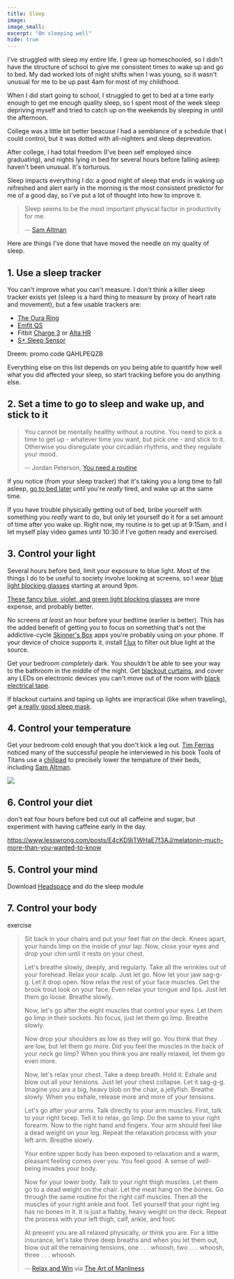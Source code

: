 ```yaml
---
title: Sleep
image:
image_small:
excerpt: "On sleeping well"
hide: true
---
```


I've struggled with sleep my entire life. I grew up homeschooled, so I didn't have the structure of school to give me consistent times to wake up and go to bed. My dad worked lots of night shifts when I was young, so it wasn't unusual for me to be up past 4am for most of my childhood.

When I did start going to school, I struggled to get to bed at a time early enough to get me enough quality sleep, so I spent most of the week sleep depriving myself and tried to catch up on the weekends by sleeping in until the afternoon.

College was a little bit better beacuse I had a semblance of a schedule that I could control, but it was dotted with all-nighters and sleep deprevation.

After college, I had total freedom (I've been self employed since graduating), and nights lying in bed for several hours before falling asleep haven't been unusual. It's torturous.

Sleep impacts everything I do: a good night of sleep that ends in waking up refreshed and alert early in the morning is the most consistent predictor for me of a good day, so I've put a lot of thought into how to improve it.

> Sleep seems to be the most important physical factor in productivity for me.
>
> -- [Sam Altman](https://blog.samaltman.com/productivity)

Here are things I've done that have moved the needle on my quality of sleep.

## 1. Use a sleep tracker

You can't improve what you can't measure. I don't think a killer sleep tracker exists yet (sleep is a hard thing to measure by proxy of heart rate and movement), but a few usable trackers are:

- [The Oura Ring](https://ouraring.com/)
- [Emfit QS](https://www.amazon.com/gp/product/B0158W3E2A/)
- Fitbit [Charge 3](https://www.fitbit.com/shop/charge3) or [Alta HR](https://www.fitbit.com/shop/altahr)
- [S+ Sleep Sensor](https://www.resmed.com/us/en/consumer/s-plus.html)

Dreem: promo code QAHLPEQZB

Everything else on this list depends on you being able to quantify how well what you did affected your sleep, so start tracking before you do anything else.

## 2. Set a time to go to sleep and wake up, and stick to it

> You cannot be mentally healthy without a routine. You need to pick a time to get up - whatever time you want, but pick one - and stick to it. Otherwise you disregulate your circadian rhythms, and they regulate your mood.
>
> -- Jordan Peterson, [You need a routine](https://www.youtube.com/watch?v=YFeIRVueNRM)

If you notice (from your sleep tracker) that it's taking you a long time to fall asleep, [go to bed later](https://www.youtube.com/watch?v=bNVHhZDRfg0) until you're _really_ tired, and wake up at the same time.

If you have trouble physically getting out of bed, bribe yourself with something you _really_ want to do, but only let yourself do it for a set amount of time after you wake up. Right now, my routine is to get up at 9:15am, and I let myself play video games until 10:30 if I've gotten ready and exercised.

## 3. Control your light

Several hours before bed, limit your exposure to blue light. Most of the things I do to be useful to society involve looking at screens, so I wear [blue light blocking glasses](https://amzn.to/2wUMkNd) starting at around 9pm.

[These fancy blue, violet, and green light blocking glasses](https://truedark.com/twilights/) are more expense, and probably better.

No screens _at least_ an hour before your bedtime (earlier is better). This has the added benefit of getting you to focus on something that's not the addictive-cycle [Skinner's Box](https://en.wikipedia.org/wiki/Operant_conditioning_chamber) apps you're probably using on your phone. If your device of choice supports it, install [f.lux](https://justgetflux.com/) to filter out blue light at the source.

Get your bedroom _completely_ dark. You shouldn't be able to see your way to the bathroom in the middle of the night. Get [blackout curtains](https://amzn.to/2NnwzsB), and cover any LEDs on electronic devices you can't move out of the room with [black electrical tape](https://amzn.to/2wWKFaa).

If blackout curtains and taping up lights are impractical (like when traveling), get [a really good sleep mask](https://mantasleep.com/).

## 4. Control your temperature

Get your bedroom cold enough that you don't kick a leg out. [Tim Ferriss](https://tim.blog/2015/10/17/5-tools-i-use-for-faster-and-better-sleep/) noticed many of the successful people he interviewed in his book Tools of Titans use a [chilipad](https://www.chilitechnology.com/) to precisely lower the tempature of their beds, including [Sam Altman](https://blog.samaltman.com/productivity).

![](https://i.imgur.com/O5DVS3z.jpg)

## 6. Control your diet

don't eat four hours before bed
cut out all caffeine and sugar, but experiment with having caffeine early in the day.

https://www.lesswrong.com/posts/E4cKD9iTWHaE7f3AJ/melatonin-much-more-than-you-wanted-to-know

## 5. Control your mind

Download [Headspace](https://www.headspace.com/) and do the sleep module

## 7. Control your body

exercise

> Sit back in your chairs and put your feet flat on the deck. Knees apart, your hands limp on the inside of your lap. Now, close your eyes and drop your chin until it rests on your chest.
>
> Let's breathe slowly, deeply, and regularly. Take all the wrinkles out of your forehead. Relax your scalp. Just let go. Now let your jaw sag-g-g. Let it drop open. Now relax the rest of your face muscles. Get the brook trout look on your face. Even relax your tongue and lips. Just let them go loose. Breathe slowly.
>
> Now, let's go after the eight muscles that control your eyes. Let them go limp in their sockets. No focus, just let them go limp. Breathe slowly.
>
> Now drop your shoulders as low as they will go. You think that they are low, but let them go more. Did you feel the muscles in the back of your neck go limp? When you think you are really relaxed, let them go even more.
>
> Now, let's relax your chest. Take a deep breath. Hold it. Exhale and blow out all your tensions. Just let your chest collapse. Let it sag-g-g. Imagine you are a big, heavy blob on the chair, a jellyfish. Breathe slowly. When you exhale, release more and more of your tensions.
>
> Let's go after your arms. Talk directly to your arm muscles. First, talk to your right bicep. Tell it to relax, go limp. Do the same to your right forearm. Now to the right hand and fingers. Your arm should feel like a dead weight on your leg. Repeat the relaxation process with your left arm. Breathe slowly.
>
> Your entire upper body has been exposed to relaxation and a warm, pleasant feeling comes over you. You feel good. A sense of well-being invades your body.
>
> Now for your lower body. Talk to your right thigh muscles. Let them go to a dead weight on the chair. Let the meat hang on the bones. Go through the same routine for the right calf muscles. Then all the muscles of your right ankle and foot. Tell yourself that your right leg has no bones in it. It is just a flabby, heavy weight on the deck. Repeat the process with your left thigh, calf, ankle, and foot.
>
> At present you are all relaxed physically, or think you are. For a little insurance, let's take three deep breaths and when you let them out, blow out all the remaining tensions, one . . . whoosh, two . . . whoosh, three . . . whoosh.
>
> -- [Relax and Win](https://amzn.to/2wVmkkZ) via [The Art of Manliness](https://www.artofmanliness.com/articles/fall-asleep-fast/)
